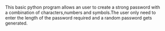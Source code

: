 This basic python program allows an user to create a strong password with a combination of characters,numbers and symbols.The user only need to enter the length of the password required and a random password gets generated.
